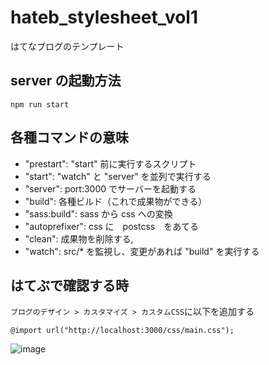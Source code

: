 # hateb_stylesheet_vol1
はてなブログのテンプレート

## server の起動方法
```
npm run start
```

## 各種コマンドの意味

- "prestart": "start" 前に実行するスクリプト
- "start": "watch" と "server" を並列で実行する
- "server": port:3000 でサーバーを起動する
- "build": 各種ビルド（これで成果物ができる）
- "sass:build": sass から css への変換
- "autoprefixer": css に　postcss　をあてる
- "clean": 成果物を削除する,
- "watch": src/* を監視し、変更があれば "build" を実行する

## はてぶで確認する時
`ブログのデザイン > カスタマイズ > カスタムCSS`に以下を追加する
```
@import url("http://localhost:3000/css/main.css");
```
![image](https://user-images.githubusercontent.com/15308284/78985565-0e97d900-7b64-11ea-82e7-a6be37be52d3.png)

